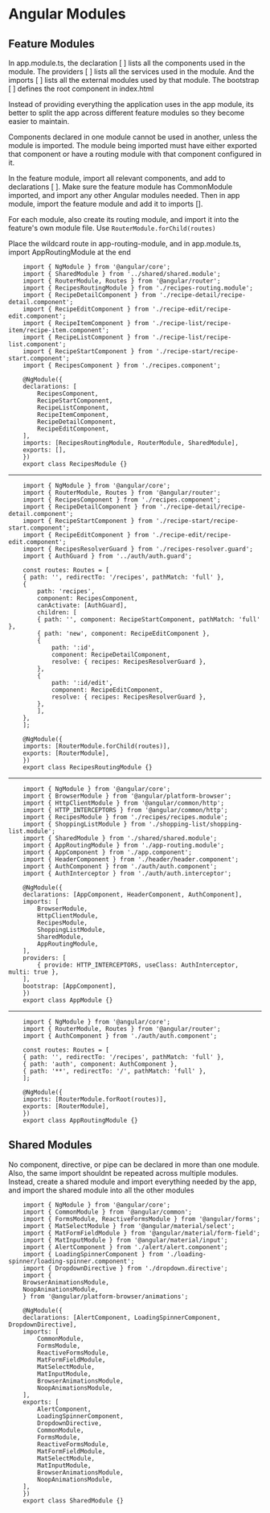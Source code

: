 # Angular Modules

## Feature Modules

In app.module.ts, the declaration [ ] lists all the components used in the module. The providers [ ] lists all the services used in the module. And the imports [ ] lists all the external modules used by that module. The bootstrap [ ] defines the root component in index.html

Instead of providing everything the application uses in the app module, its better to split the app across different feature modules so they become easier to maintain.

Components declared in one module cannot be used in another, unless the module is imported. The module being imported must have either exported that component or have a routing module with that component configured in it.

In the feature module, import all relevant components, and add to declarations [ ]. Make sure the feature module has CommonModule imported, and import any other Angular modules needed. Then in app module, import the feature module and add it to imports [].

For each module, also create its routing module, and import it into the feature's own module file. Use `RouterModule.forChild(routes)`

Place the wildcard route in app-routing-module, and in app.module.ts, import AppRoutingModule at the end

        import { NgModule } from '@angular/core';
        import { SharedModule } from '../shared/shared.module';
        import { RouterModule, Routes } from '@angular/router';
        import { RecipesRoutingModule } from './recipes-routing.module';
        import { RecipeDetailComponent } from './recipe-detail/recipe-detail.component';
        import { RecipeEditComponent } from './recipe-edit/recipe-edit.component';
        import { RecipeItemComponent } from './recipe-list/recipe-item/recipe-item.component';
        import { RecipeListComponent } from './recipe-list/recipe-list.component';
        import { RecipeStartComponent } from './recipe-start/recipe-start.component';
        import { RecipesComponent } from './recipes.component';

        @NgModule({
        declarations: [
            RecipesComponent,
            RecipeStartComponent,
            RecipeListComponent,
            RecipeItemComponent,
            RecipeDetailComponent,
            RecipeEditComponent,
        ],
        imports: [RecipesRoutingModule, RouterModule, SharedModule],
        exports: [],
        })
        export class RecipesModule {}

---

        import { NgModule } from '@angular/core';
        import { RouterModule, Routes } from '@angular/router';
        import { RecipesComponent } from './recipes.component';
        import { RecipeDetailComponent } from './recipe-detail/recipe-detail.component';
        import { RecipeStartComponent } from './recipe-start/recipe-start.component';
        import { RecipeEditComponent } from './recipe-edit/recipe-edit.component';
        import { RecipesResolverGuard } from './recipes-resolver.guard';
        import { AuthGuard } from '../auth/auth.guard';

        const routes: Routes = [
        { path: '', redirectTo: '/recipes', pathMatch: 'full' },
        {
            path: 'recipes',
            component: RecipesComponent,
            canActivate: [AuthGuard],
            children: [
            { path: '', component: RecipeStartComponent, pathMatch: 'full' },
            { path: 'new', component: RecipeEditComponent },
            {
                path: ':id',
                component: RecipeDetailComponent,
                resolve: { recipes: RecipesResolverGuard },
            },
            {
                path: ':id/edit',
                component: RecipeEditComponent,
                resolve: { recipes: RecipesResolverGuard },
            },
            ],
        },
        ];

        @NgModule({
        imports: [RouterModule.forChild(routes)],
        exports: [RouterModule],
        })
        export class RecipesRoutingModule {}

---

        import { NgModule } from '@angular/core';
        import { BrowserModule } from '@angular/platform-browser';
        import { HttpClientModule } from '@angular/common/http';
        import { HTTP_INTERCEPTORS } from '@angular/common/http';
        import { RecipesModule } from './recipes/recipes.module';
        import { ShoppingListModule } from './shopping-list/shopping-list.module';
        import { SharedModule } from './shared/shared.module';
        import { AppRoutingModule } from './app-routing.module';
        import { AppComponent } from './app.component';
        import { HeaderComponent } from './header/header.component';
        import { AuthComponent } from './auth/auth.component';
        import { AuthInterceptor } from './auth/auth.interceptor';

        @NgModule({
        declarations: [AppComponent, HeaderComponent, AuthComponent],
        imports: [
            BrowserModule,
            HttpClientModule,
            RecipesModule,
            ShoppingListModule,
            SharedModule,
            AppRoutingModule,
        ],
        providers: [
            { provide: HTTP_INTERCEPTORS, useClass: AuthInterceptor, multi: true },
        ],
        bootstrap: [AppComponent],
        })
        export class AppModule {}

---

        import { NgModule } from '@angular/core';
        import { RouterModule, Routes } from '@angular/router';
        import { AuthComponent } from './auth/auth.component';

        const routes: Routes = [
        { path: '', redirectTo: '/recipes', pathMatch: 'full' },
        { path: 'auth', component: AuthComponent },
        { path: '**', redirectTo: '/', pathMatch: 'full' },
        ];

        @NgModule({
        imports: [RouterModule.forRoot(routes)],
        exports: [RouterModule],
        })
        export class AppRoutingModule {}

## Shared Modules

No component, directive, or pipe can be declared in more than one module. Also, the same import shouldnt be repeated across multiple modules. Instead, create a shared module and import everything needed by the app, and import the shared module into all the other modules

        import { NgModule } from '@angular/core';
        import { CommonModule } from '@angular/common';
        import { FormsModule, ReactiveFormsModule } from '@angular/forms';
        import { MatSelectModule } from '@angular/material/select';
        import { MatFormFieldModule } from '@angular/material/form-field';
        import { MatInputModule } from '@angular/material/input';
        import { AlertComponent } from './alert/alert.component';
        import { LoadingSpinnerComponent } from './loading-spinner/loading-spinner.component';
        import { DropdownDirective } from './dropdown.directive';
        import {
        BrowserAnimationsModule,
        NoopAnimationsModule,
        } from '@angular/platform-browser/animations';

        @NgModule({
        declarations: [AlertComponent, LoadingSpinnerComponent, DropdownDirective],
        imports: [
            CommonModule,
            FormsModule,
            ReactiveFormsModule,
            MatFormFieldModule,
            MatSelectModule,
            MatInputModule,
            BrowserAnimationsModule,
            NoopAnimationsModule,
        ],
        exports: [
            AlertComponent,
            LoadingSpinnerComponent,
            DropdownDirective,
            CommonModule,
            FormsModule,
            ReactiveFormsModule,
            MatFormFieldModule,
            MatSelectModule,
            MatInputModule,
            BrowserAnimationsModule,
            NoopAnimationsModule,
        ],
        })
        export class SharedModule {}
